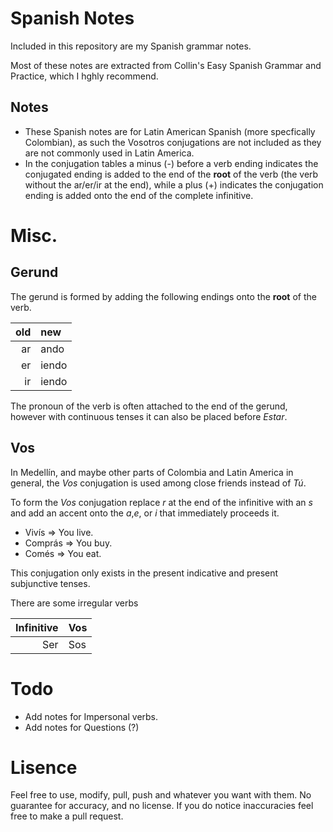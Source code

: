 Spanish Notes
=============

Included in this repository are my Spanish grammar notes.

Most of these notes are extracted from Collin's Easy Spanish Grammar and Practice, which I hghly recommend.

Notes
-----
 - These Spanish notes are for Latin American Spanish (more specfically Colombian), as such the Vosotros conjugations are not included as they are not commonly used in Latin America.
 - In the conjugation tables a minus (-) before a verb ending indicates the conjugated ending is added to the end of the __root__ of the verb (the verb without the ar/er/ir at the end), while a plus (+) indicates the conjugation ending is added onto the end of the complete infinitive.


Misc.
=====

Gerund
------
The gerund is formed by adding the following endings onto the __root__ of the verb.

old | new
---:|:-----
 ar |  ando
 er | iendo
 ir | iendo

The pronoun of the verb is often attached to the end of the gerund, however with continuous tenses it can also be placed before _Estar_.

Vos
---
In Medellín, and maybe other parts of Colombia and Latin America in general, the _Vos_ conjugation is used among close friends instead of  _Tú_.

To form the _Vos_ conjugation replace _r_ at the end of the infinitive with an _s_ and add an accent onto the _a_,_e_, or _i_ that immediately proceeds it.

 - Vivís => You live.
 - Comprás => You buy.
 - Comés => You eat.

This conjugation only exists in the present indicative and present subjunctive tenses.

There are some irregular verbs

Infinitive | Vos
----------:|:---
       Ser | Sos

Todo
====
 - Add notes for Impersonal verbs.
 - Add notes for Questions (?)

Lisence
=======
Feel free to use, modify, pull, push and whatever you want with them.
No guarantee for accuracy, and no license. If you do notice inaccuracies feel free to make a pull request.
